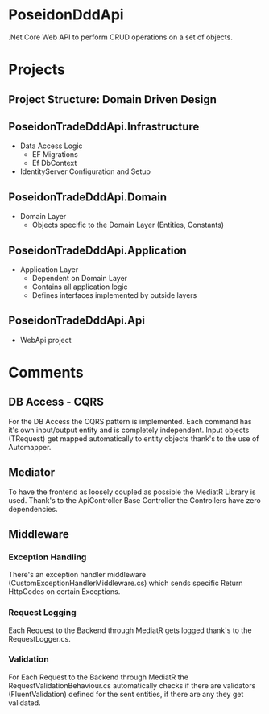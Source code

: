 # PoseidonDddApi
.Net Core Web API to perform CRUD operations on a set of objects.
# Projects
## Project Structure: Domain Driven Design
## PoseidonTradeDddApi.Infrastructure
- Data Access Logic
	- EF Migrations
	- Ef DbContext 
- IdentityServer Configuration and Setup
## PoseidonTradeDddApi.Domain
- Domain Layer
	- Objects specific to the Domain Layer (Entities, Constants)
## PoseidonTradeDddApi.Application
- Application Layer 
	- Dependent on Domain Layer
	- Contains all application logic
	- Defines interfaces implemented by outside layers
## PoseidonTradeDddApi.Api
- WebApi project
# Comments
## DB Access - CQRS
For the DB Access the CQRS pattern is implemented. Each command has it's own input/output entity and is completely independent. Input objects (TRequest) get mapped automatically to entity objects thank's to the use of Automapper.
## Mediator
To have the frontend as loosely coupled as possible the MediatR Library is used. Thank's to the ApiController Base Controller the Controllers have zero dependencies.
## Middleware
### Exception Handling
There's an exception handler middleware (CustomExceptionHandlerMiddleware.cs) which sends specific Return HttpCodes on certain Exceptions.
### Request Logging
Each Request to the Backend through MediatR gets logged thank's to the RequestLogger.cs.
### Validation
For Each Request to the Backend through MediatR the RequestValidationBehaviour.cs automatically checks if there are validators (FluentValidation) defined for the sent entities, if there are any they get validated.
